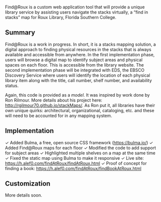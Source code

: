 Find@Roux is a custom web application tool that will provide a unique library service by assisting users navigate the stacks virtually, a “find in stacks” map for Roux Library, Florida Southern College.

## Summary ##
Find@Roux is a work in progress. In short, it is a stacks mapping solution, a digital approach to finding physical resources in the stacks that is always available and accessible from anywhere. In the first implementation phase, users will browse a digital map to identify subject areas and physical spaces on each floor. This is accessible from the library website. The second implementation phase will be integrated with EDS, the EBSCO Discovery Service where users will identify the location of each physical library item along with the title, call number, shelf number, and availability status.

Again, this code is provided as a *model*. It was inspired by work done by Ron Rilmour. More details about his project here: http://rgilmour70.github.io/stackMaps/. As Ron put it, all libraries have their own unique quirks: architectural, organizational, cataloging, etc. and these will need to be accounted for in any mapping system.

## Implementation ##
✓ Added Bulma, a free, open source CSS framework (https://bulma.io/) 
✓ Added Find@Roux maps for each floor
✓ Modified the code to add support for subject areas
✓ Highlighted multiple shelves on a map at the same time
✓ Fixed the static map using Bulma to make it responsive
✓ Live site: https://h.alef0.com/findAtRoux/findAtRoux.html
✓ Proof of concept for finding a book: https://h.alef0.com/findAtRoux/findBookAtRoux.html


## Customization ##
More details soon.





